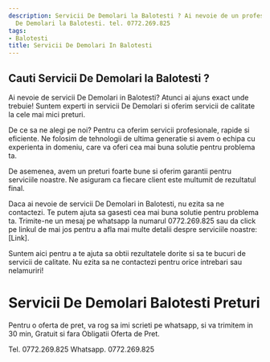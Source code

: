 ```yaml
---
description: Servicii De Demolari la Balotesti ? Ai nevoie de un profesionist in Servicii
  De Demolari la Balotesti. tel. 0772.269.825
tags:
- Balotesti
title: Servicii De Demolari In Balotesti
---
```



## Cauti Servicii De Demolari la Balotesti ?

Ai nevoie de servicii De Demolari in Balotesti? Atunci ai ajuns exact unde trebuie! Suntem experti in servicii De Demolari si oferim servicii de calitate la cele mai mici preturi. 

De ce sa ne alegi pe noi? Pentru ca oferim servicii profesionale, rapide si eficiente. Ne folosim de tehnologii de ultima generatie si avem o echipa cu experienta in domeniu, care va oferi cea mai buna solutie pentru problema ta. 

De asemenea, avem un preturi foarte bune si oferim garantii pentru serviciile noastre. Ne asiguram ca fiecare client este multumit de rezultatul final. 

Daca ai nevoie de servicii De Demolari in Balotesti, nu ezita sa ne contactezi. Te putem ajuta sa gasesti cea mai buna solutie pentru problema ta. Trimite-ne un mesaj pe whatsapp la numarul 0772.269.825 sau da click pe linkul de mai jos pentru a afla mai multe detalii despre serviciile noastre: [Link]. 

Suntem aici pentru a te ajuta sa obtii rezultatele dorite si sa te bucuri de servicii de calitate. Nu ezita sa ne contactezi pentru orice intrebari sau nelamuriri!

# Servicii De Demolari Balotesti Preturi
Pentru o oferta de pret, va rog sa imi scrieti pe whatsapp, si va trimitem in 30 min, Gratuit si fara Obligatii Oferta de Pret.

Tel. 0772.269.825
Whatsapp. 0772.269.825